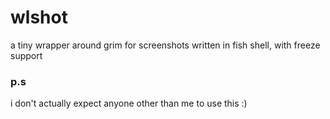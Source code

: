 # wlshot
 a tiny wrapper around grim for screenshots written in fish shell, with freeze support

### p.s
 i don't actually expect anyone other than me to use this :)